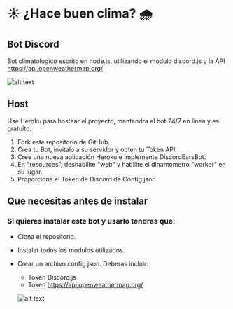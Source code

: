 # :sunny: ¿Hace buen clima? :cloud_with_rain:

## Bot Discord 

Bot climatologico escrito en node.js, utilizando el modulo discord.js y la API https://api.openweathermap.org/

![alt text](https://github.com/MargaLop/bot_discord_weather/blob/main/img/ejemplo.jpg)

## Host

Use Heroku para hostear el proyecto, mantendra el bot 24/7 en linea y es gratuito.

1. Fork este repositorio de GitHub.
2. Crea tu Bot, invitalo a su servidor y obten tu Token API.
3. Cree una nueva aplicación Heroku e implemente DiscordEarsBot.
4. En "resources", deshabilite "web" y habilite el dinamómetro "worker" en su lugar.
5. Proporciona el Token de Discord de Config.json 

## Que necesitas antes de instalar

### Si quieres instalar este bot y usarlo tendras que:

* Clona el repositorio.
* Instalar todos los modulos utilizados.
* Crear un archivo config.json. Deberas incluir:
  - Token Discord.js
  - Token https://api.openweathermap.org/
  
  ![alt text](https://github.com/MargaLop/bot_discord_weather/blob/main/img/configEj.jpg)
